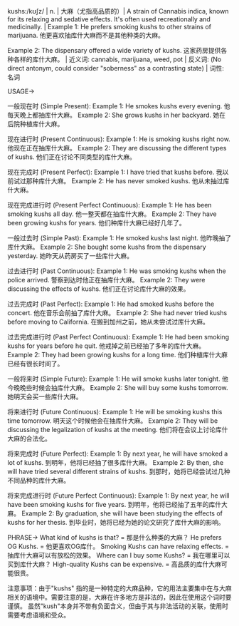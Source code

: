 kushs:/kʊʃz/ | n. | 大麻（尤指高品质的）|  A strain of Cannabis indica, known for its relaxing and sedative effects. It's often used recreationally and medicinally. | Example 1: He prefers smoking kushs to other strains of marijuana. 他更喜欢抽库什大麻而不是其他种类的大麻。

Example 2: The dispensary offered a wide variety of kushs. 这家药房提供各种各样的库什大麻。 | 近义词: cannabis, marijuana, weed, pot | 反义词:  (No direct antonym, could consider "soberness" as a contrasting state) | 词性: 名词


USAGE->

一般现在时 (Simple Present):
Example 1: He smokes kushs every evening. 他每天晚上都抽库什大麻。
Example 2: She grows kushs in her backyard. 她在后院种植库什大麻。

现在进行时 (Present Continuous):
Example 1: He is smoking kushs right now. 他现在正在抽库什大麻。
Example 2: They are discussing the different types of kushs. 他们正在讨论不同类型的库什大麻。

现在完成时 (Present Perfect):
Example 1: I have tried that kushs before. 我以前试过那种库什大麻。
Example 2: He has never smoked kushs. 他从未抽过库什大麻。


现在完成进行时 (Present Perfect Continuous):
Example 1: He has been smoking kushs all day. 他一整天都在抽库什大麻。
Example 2: They have been growing kushs for years. 他们种库什大麻已经好几年了。


一般过去时 (Simple Past):
Example 1: He smoked kushs last night. 他昨晚抽了库什大麻。
Example 2: She bought some kushs from the dispensary yesterday. 她昨天从药房买了一些库什大麻。


过去进行时 (Past Continuous):
Example 1: He was smoking kushs when the police arrived. 警察到达时他正在抽库什大麻。
Example 2: They were discussing the effects of kushs. 他们正在讨论库什大麻的效果。


过去完成时 (Past Perfect):
Example 1: He had smoked kushs before the concert. 他在音乐会前抽了库什大麻。
Example 2: She had never tried kushs before moving to California. 在搬到加州之前，她从未尝试过库什大麻。


过去完成进行时 (Past Perfect Continuous):
Example 1: He had been smoking kushs for years before he quit. 他戒掉之前已经抽了多年的库什大麻。
Example 2: They had been growing kushs for a long time. 他们种植库什大麻已经有很长时间了。


一般将来时 (Simple Future):
Example 1: He will smoke kushs later tonight. 他今晚晚些时候会抽库什大麻。
Example 2: She will buy some kushs tomorrow. 她明天会买一些库什大麻。



将来进行时 (Future Continuous):
Example 1: He will be smoking kushs this time tomorrow. 明天这个时候他会在抽库什大麻。
Example 2: They will be discussing the legalization of kushs at the meeting. 他们将在会议上讨论库什大麻的合法化。



将来完成时 (Future Perfect):
Example 1: By next year, he will have smoked a lot of kushs. 到明年，他将已经抽了很多库什大麻。
Example 2: By then, she will have tried several different strains of kushs. 到那时，她将已经尝试过几种不同品种的库什大麻。



将来完成进行时 (Future Perfect Continuous):
Example 1: By next year, he will have been smoking kushs for five years. 到明年，他将已经抽了五年的库什大麻。
Example 2: By graduation, she will have been studying the effects of kushs for her thesis. 到毕业时，她将已经为她的论文研究了库什大麻的影响。



PHRASE->
What kind of kushs is that? = 那是什么种类的大麻？
He prefers OG Kushs. = 他更喜欢OG库什。
Smoking Kushs can have relaxing effects. = 抽库什大麻可以有放松的效果。
Where can I buy some Kushs? = 我在哪里可以买到库什大麻？
High-quality Kushs can be expensive. = 高品质的库什大麻可能很贵。


注意事项：由于"kushs" 指的是一种特定的大麻品种，它的用法主要集中在与大麻相关的语境中。需要注意的是，大麻在许多地方是非法的，因此在使用这个词时要谨慎。  虽然"kush"本身并不带有负面含义，但由于其与非法活动的关联，使用时需要考虑语境和受众。
